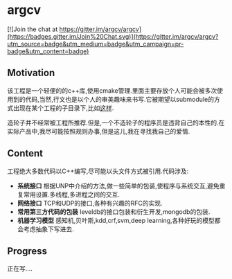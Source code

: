 # argcv

[![Join the chat at https://gitter.im/argcv/argcv](https://badges.gitter.im/Join%20Chat.svg)](https://gitter.im/argcv/argcv?utm_source=badge&utm_medium=badge&utm_campaign=pr-badge&utm_content=badge)

## Motivation

该工程是一个轻便的的c++库,使用cmake管理.里面主要存放个人可能会被多次使用到的代码,当然,行文也是以个人的审美趣味来书写.它被期望以submodule的方式出现在某个工程的子目录下,比如[这样](https://github.com/argcv/argcv-seed ).

造轮子并不经常被工程所推荐.但是,一个不造轮子的程序员是违背自己的本性的.在实际产品中,我尽可能按照规则办事,但是这儿,我在寻找我自己的爱情.


## Content

工程绝大多数代码以C++编写,尽可能以头文件方式被引用.代码涉及:

* __系统接口__  根据UNP中介绍的方法,做一些简单的包装,使程序与系统交互,避免重复常用设置.多线程,多进程之间的交互.
* __网络接口__  TCP和UDP的接口,各种有兴趣的RFC的实现.
* __常用第三方代码的包装__ leveldb的接口包装和衍生开发,mongodb的包装.
* __机器学习模型__ 感知机,贝叶斯,kdd,crf,svm,deep learning,各种好玩的模型都会考虑抽象下写进去.

## Progress

正在写....



